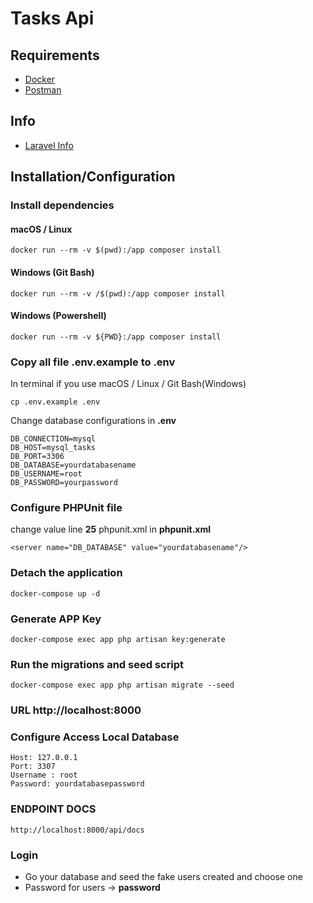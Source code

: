 # Tasks Api

## Requirements

- [Docker](https://www.docker.com/products/docker-desktop)
- [Postman](https://www.postman.com/downloads/)

## Info

- [Laravel Info](https://laravel.com/docs/10.x/installation)

## Installation/Configuration

### Install dependencies

#### macOS / Linux

```
docker run --rm -v $(pwd):/app composer install
```

#### Windows (Git Bash)

```
docker run --rm -v /$(pwd):/app composer install
```

#### Windows (Powershell)

```
docker run --rm -v ${PWD}:/app composer install
```

### Copy all file .env.example to .env

In terminal if you use macOS / Linux / Git Bash(Windows)

```
cp .env.example .env
```

Change database configurations in **.env**

```
DB_CONNECTION=mysql
DB_HOST=mysql_tasks
DB_PORT=3306
DB_DATABASE=yourdatabasename
DB_USERNAME=root
DB_PASSWORD=yourpassword
```

### Configure PHPUnit file

change value line **25** phpunit.xml in **phpunit.xml**

```
<server name="DB_DATABASE" value="yourdatabasename"/>
```

### Detach the application

```
docker-compose up -d
```

### Generate APP Key

```
docker-compose exec app php artisan key:generate
```

### Run the migrations and seed script

```
docker-compose exec app php artisan migrate --seed
```

### URL http://localhost:8000

### Configure Access Local Database

```
Host: 127.0.0.1
Port: 3307
Username : root
Password: yourdatabasepassword
```

### ENDPOINT DOCS

```
http://localhost:8000/api/docs
```

### Login

- Go your database and seed the fake users created and choose one
- Password for users -> **password**





